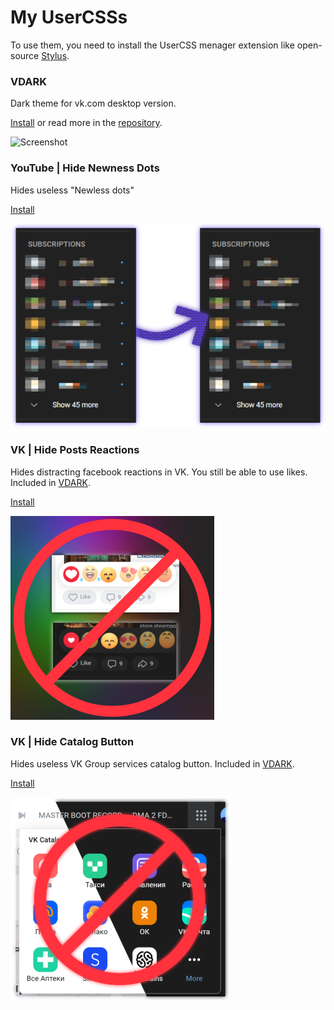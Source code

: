 # My UserCSSs
To use them, you need to install the UserCSS menager extension like open-source [Stylus](https://github.com/openstyles/stylus).

### VDARK
Dark theme for vk.com desktop version. 

[Install](https://github.com/a0eoc/VDARK/raw/master/vdark.user.css) or read more in the [repository](https://github.com/a0eoc/VDARK).

![Screenshot](https://github.com/a0eoc/VDARK/raw/master/public/preview/1.png)



### YouTube | Hide Newness Dots
Hides useless "Newless dots"

[Install](YouTube.com/Hide-Newness-Dots.user.css)

[![Screenshot](YouTube.com/Hide-Newness-Dots_Preview_Thumbnail.png)](YouTube.com/Hide-Newness-Dots_Preview.png)


### VK | Hide Posts Reactions
Hides distracting facebook reactions in VK. You still be able to use likes.
Included in [VDARK](https://github.com/a0eoc/VDARK).

[Install](VK.com/Hide-Posts-Reactions.user.css)

[![Screenshot](VK.com/Hide-Posts-Reactions_Preview_Thumbnail.png)](VK.com/Hide-Posts-Reactions_Preview.png)


### VK | Hide Catalog Button
Hides useless VK Group services catalog button.
Included in [VDARK](https://github.com/a0eoc/VDARK).

[Install](VK.com/Hide-Catalog-Button.user.css)

[![Screenshot](VK.com/Hide-Catalog-Button_Preview_Thumbnail.png)](VK.com/Hide-Catalog-Button_Preview.png)
